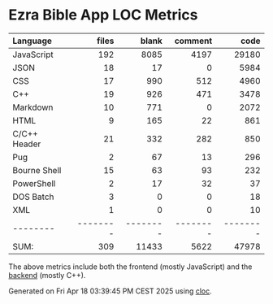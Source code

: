 # Ezra Bible App LOC Metrics
Language|files|blank|comment|code
:-------|-------:|-------:|-------:|-------:
JavaScript|192|8085|4197|29180
JSON|18|17|0|5984
CSS|17|990|512|4960
C++|19|926|471|3478
Markdown|10|771|0|2072
HTML|9|165|22|861
C/C++ Header|21|332|282|850
Pug|2|67|13|296
Bourne Shell|15|63|93|232
PowerShell|2|17|32|37
DOS Batch|3|0|0|18
XML|1|0|0|10
--------|--------|--------|--------|--------
SUM:|309|11433|5622|47978

The above metrics include both the frontend (mostly JavaScript) and the [backend](https://github.com/ezra-bible-app/node-sword-interface) (mostly C++).

Generated on Fri Apr 18 03:39:45 PM CEST 2025 using [cloc](https://github.com/AlDanial/cloc).